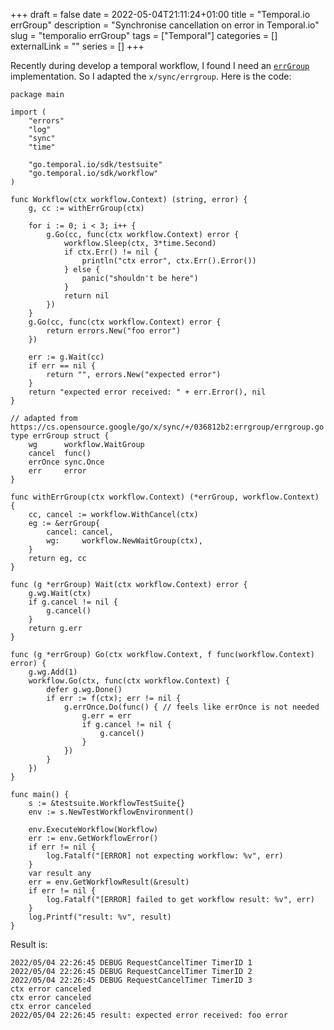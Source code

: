 +++
draft = false
date = 2022-05-04T21:11:24+01:00
title = "Temporal.io errGroup"
description = "Synchronise cancellation on error in Temporal.io"
slug = "temporalio errGroup"
tags = ["Temporal"]
categories = []
externalLink = ""
series = []
+++

Recently during develop a temporal workflow, I found I need an
[`errGroup`](https://pkg.go.dev/golang.org/x/sync/errgroup) implementation. So
I adapted the `x/sync/errgroup`. Here is the code:

```
package main

import (
	"errors"
	"log"
	"sync"
	"time"

	"go.temporal.io/sdk/testsuite"
	"go.temporal.io/sdk/workflow"
)

func Workflow(ctx workflow.Context) (string, error) {
	g, cc := withErrGroup(ctx)

	for i := 0; i < 3; i++ {
		g.Go(cc, func(ctx workflow.Context) error {
			workflow.Sleep(ctx, 3*time.Second)
			if ctx.Err() != nil {
				println("ctx error", ctx.Err().Error())
			} else {
				panic("shouldn't be here")
			}
			return nil
		})
	}
	g.Go(cc, func(ctx workflow.Context) error {
		return errors.New("foo error")
	})

	err := g.Wait(cc)
	if err == nil {
		return "", errors.New("expected error")
	}
	return "expected error received: " + err.Error(), nil
}

// adapted from https://cs.opensource.google/go/x/sync/+/036812b2:errgroup/errgroup.go
type errGroup struct {
	wg      workflow.WaitGroup
	cancel  func()
	errOnce sync.Once
	err     error
}

func withErrGroup(ctx workflow.Context) (*errGroup, workflow.Context) {
	cc, cancel := workflow.WithCancel(ctx)
	eg := &errGroup{
		cancel: cancel,
		wg:     workflow.NewWaitGroup(ctx),
	}
	return eg, cc
}

func (g *errGroup) Wait(ctx workflow.Context) error {
	g.wg.Wait(ctx)
	if g.cancel != nil {
		g.cancel()
	}
	return g.err
}

func (g *errGroup) Go(ctx workflow.Context, f func(workflow.Context) error) {
	g.wg.Add(1)
	workflow.Go(ctx, func(ctx workflow.Context) {
		defer g.wg.Done()
		if err := f(ctx); err != nil {
			g.errOnce.Do(func() { // feels like errOnce is not needed
				g.err = err
				if g.cancel != nil {
					g.cancel()
				}
			})
		}
	})
}

func main() {
	s := &testsuite.WorkflowTestSuite{}
	env := s.NewTestWorkflowEnvironment()

	env.ExecuteWorkflow(Workflow)
	err := env.GetWorkflowError()
	if err != nil {
		log.Fatalf("[ERROR] not expecting workflow: %v", err)
	}
	var result any
	err = env.GetWorkflowResult(&result)
	if err != nil {
		log.Fatalf("[ERROR] failed to get workflow result: %v", err)
	}
	log.Printf("result: %v", result)
}
```

Result is:

```
2022/05/04 22:26:45 DEBUG RequestCancelTimer TimerID 1
2022/05/04 22:26:45 DEBUG RequestCancelTimer TimerID 2
2022/05/04 22:26:45 DEBUG RequestCancelTimer TimerID 3
ctx error canceled
ctx error canceled
ctx error canceled
2022/05/04 22:26:45 result: expected error received: foo error
```
